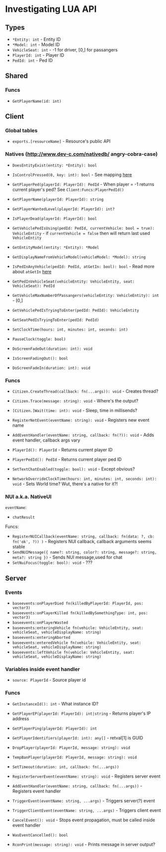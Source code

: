 # Investigating LUA API

## Types

- `*Entity: int` - Entity ID
- `*Model: int` - Model ID
- `VehicleSeat: int` - -1 for driver, [0,] for passangers
- `PlayerId: int` - Player ID
- `PedId: int` - Ped ID

## Shared

### Funcs

- `GetPlayerName(id: int)`


## Client

### Global tables

- `exports.[resourceName]` - Resource's public API

### Natives (http://www.dev-c.com/nativedb/ angry-cobra-case)

- `DoesEntityExist(entity: *Entity): bool`

- `IsControlPressed(0, key: int): bool` - See mapping [here](http://www.dev-c.com/nativedb/func/info/f3a21bcd95725a4a)

- `GetPlayerPed(playerId: PlayerId): PedId` - When player = -1 returns current player's ped? See `Client:Funcs:PlayerPedId()`
- `GetPlayerName(playerId: PlayerId): string`
- `GetPlayerWantedLevel(playerId: PlayerId): int?`
- `IsPlayerDead(playerId: PlayerId): bool`

- `GetVehiclePedIsUsing(pedId: PedId, currentVehicle: bool = true): VehicleEntity` - if `currentVehicle = false` then will return last used `VehicleEntity`
- `GetEntityModel(entity: *Entity): *Model`
- `GetDisplayNameFromVehicleModel(vehicleModel: *Model): string`
- `IsPedInAnyVehicle(pedId: PedId, atGetIn: bool): bool` - Read more about `atGetIn` [here](http://www.dev-c.com/nativedb/func/info/997abd671d25ca0b)
- `GetPedInVehicleSeat(vehicleEntity: VehicleEntity, seat: VehicleSeat): PedId`
- `GetVehicleMaxNumberOfPassangers(vehicleEntity: VehicleEntity): int` - [0,]
- `GetVehiclePedIsTryingToEnter(pedId: PedId): VehicleEntity`
- `GetSeatPedIsTryingToEnter(pedId: PedId)`

- `SetClockTime(hours: int, minutes: int, seconds: int)`
- `PauseClock(toggle: bool)`

- `DoScreenFadeOut(duration: int): void`
- `IsScreenFadingOut(): bool`
- `DoScreenFadeIn(duration: int): void`

### Funcs

- `Citizen.CreateThread(callback: fn(...args)): void` - Creates thread?
- `Citizen.Trace(message: string): void` - Where's the output?
- `[Citizen.]Wait(time: int): void` - Sleep, time in millisends?

- `RegisterNetEvent(eventName: string): void` - Registers new event name
- `AddEventHandler(eventName: string, callback: fn(?)): void` - Adds event handler, callback args vary

- `PlayerId(): PlayerId` - Returns current player ID
- `PlayerPedId(): PedId` - Returns current player ped ID

- `SetTextChatEnabled(toggle: bool): void` - Except obvious?

- `NetworkOverrideClockTime(hours: int, minutes: int, seconds: int): void` - Sets World time? Wut, there's a native for it?!

### NUI a.k.a. NativeUI

`eventName`:
- `chatResult`

Funcs:

- `RegisterNUICallback(eventName: string, callback: fn(data: ?, cb: fn('ok', ?)) )` - Registers NUI callback, callback arguments seems stable
- `SendNUIMessage({ name?: string, color?: string, message?: string, meta?: string })` - Sends NUI message,used for chat
- `SetNuiFocus(toggle: bool): void` - ???


## Server

### Events

- `baseevents:onPlayerDied fn(killedByPlayerId: PlayerId, pos: vector3)`
- `baseevents:onPlayerKilled fn(killedBySomethingType: int, pos: vector3)`
- `baseevents:onPlayerWasted`
- `baseevents:enteringVehicle fn(vehicle: VehicleEntity, seat: vehicleSeat, vehicleDisplayName: string)`
- `baseevents:enteringAborted`
- `baseevents:enteredVehicle fn(vehicle: VehicleEntity, seat: vehicleSeat, vehicleDisplayName: string)`
- `baseevents:leftVehicle fn(vehicle: VehicleEntity, seat: vehicleSeat, vehicleDisplayName: string)`

### Variables inside event handler

- `source: PlayerId` - Source player id

### Funcs

- `GetInstanceId(): int` - What instance ID?

- `GetPlayerEP(playerId: PlayerId): int|string` - Returns player's IP address
- `GetPlayerPing(playerId: PlayerId): int`
- `GetPlayerIdentifiers(playerId: int): any[]` - retval[1] is GUID

- `DropPlayer(playerId: PlayerId, message: string): void`
- `TempBanPlayer(playerId: PlayerId, message: string): void`

- `SetTimeout(duration: int, callback: fn(...args))`

- `RegisterServerEvent(eventName: string): void` - Registers server event
- `AddEventHandler(eventName: string, callback: fn(...args))` - Registers event handler
- `TriggerEvent(eventName: string, ...args)` - Triggers server(?) event
- `TriggerClientEvent(eventName: string, ...args)` - Triggers client event
- `CancelEvent(): void` - Stops event propagation, must be called inside event handler
- `WasEventCancelled(): bool`

- `RconPrint(message: string): void` - Prints message in server output?
